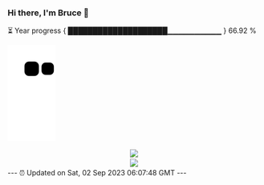 ### Hi there, I'm Bruce 👋
⏳ Year progress { ████████████████████▁▁▁▁▁▁▁▁▁▁ } 66.92 %

![](https://raw.githubusercontent.com/Swiftie13st/Swiftie13st/main/assets/github-contribution-grid-snake.svg)


<div align="center"> <img src="https://metrics.lecoq.io/Swiftie13st?template=classic&config.timezone=Asia%2FShanghai"> </div>

<div align="center"> <img src="https://github-readme-streak-stats.herokuapp.com/?user=Swiftie13st" /> </div>
---
⏰ Updated on Sat, 02 Sep 2023 06:07:48 GMT
---

